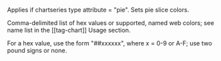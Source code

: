 Applies if chartseries type attribute = "pie". Sets pie slice colors.

Comma-delimited list of hex values or supported, named web colors;
see name list in the [[tag-chart]] Usage section.

For a hex value, use the form "##xxxxxx", where x = 0-9 or A-F; use two pound signs or none.